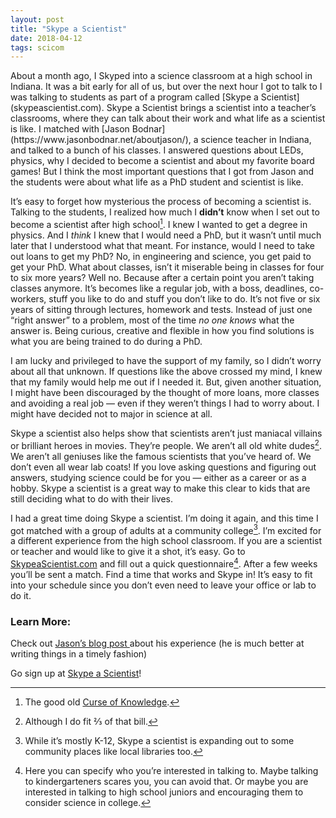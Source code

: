 ```yaml
---
layout: post
title: "Skype a Scientist"
date: 2018-04-12
tags: scicom
---
```

<p class="intro"><span class="dropcap">A</span>bout a month ago, I Skyped into a science classroom at a high school in Indiana. It was a bit early for all of us, but over the next hour I got to talk to I was talking to students as part of a program called [Skype a Scientist](skypeascientist.com). Skype a Scientist brings a scientist into a teacher’s classrooms, where they can talk about their work and what life as a scientist is like. I matched with [Jason Bodnar](https://www.jasonbodnar.net/aboutjason/), a science teacher in Indiana, and talked to a bunch of his classes. I answered questions about LEDs, physics, why I decided to become a scientist and about my favorite board games! But I think the most important questions that I got from Jason and the students were about what life as a PhD student and scientist is like.

It’s easy to forget how mysterious the process of becoming a scientist is. Talking to the students, I realized how much I **didn’t** know when I set out to become a scientist after high school[^1]. I knew I wanted to get a degree in physics. And I *think* I knew that I would need a PhD, but it wasn’t until much later that I understood what that meant. For instance, would I need to take out loans to get my PhD? No, in engineering and science, you get paid to get your PhD. What about classes, isn’t it miserable being in classes for four to six more years? Well no. Because after a certain point you aren’t taking classes anymore. It’s becomes like a regular job, with a boss, deadlines, co-workers, stuff you like to do and stuff you don’t like to do. It’s not five or six years of sitting through lectures, homework and tests. Instead of just one “right answer” to a problem, most of the time *no one knows* what the answer is. Being curious, creative and flexible in how you find solutions is what you are being trained to do during a PhD.

I am lucky and privileged to have the support of my family, so I didn’t worry about all that unknown. If questions like the above crossed my mind, I knew that my family would help me out if I needed it. But, given another situation, I might have been discouraged by the thought of more loans, more classes and avoiding a real job — even if they weren’t things I had to worry about.  I might have decided not to major in science at all.

Skype a scientist also helps show that scientists aren’t just maniacal villains or brilliant heroes in movies. They’re people. We aren’t all old white dudes[^4]. We aren’t all geniuses like the famous scientists that you’ve heard of. We don’t even all wear lab coats! If you love asking questions and figuring out answers, studying science could be for you — either as a career or as a hobby. Skype a scientist is a great way to make this clear to kids that are still deciding what to do with their lives. 

I had a great time doing Skype a scientist. I’m doing it again, and this time I got matched with a group of adults at a community college[^2]. I’m excited for a different experience from the high school classroom. If you are a scientist or teacher and would like to give it a shot, it’s easy. Go to [SkypeaScientist.com](skypeascientist.com) and fill out a quick questionnaire[^3]. After a few weeks you’ll be sent a match. Find a time that works and Skype in! It’s easy to fit into your schedule since you don’t even need to leave your office or lab to do it. 

### Learn More:
Check out [Jason’s blog post ](https://www.jasonbodnar.net/blog-1/skype)about his experience (he is much better at writing things in a timely fashion)

Go sign up at [Skype a Scientist](https://www.skypeascientist.com)!

[^1]:	The good old [Curse of Knowledge](https://en.wikipedia.org/wiki/Curse_of_knowledge).

[^2]:	While it’s mostly K-12, Skype a scientist is expanding out to some community places like local libraries too.

[^3]:	Here you can specify who you’re interested in talking to. Maybe talking to kindergarteners scares you, you can avoid that. Or maybe you are interested in talking to high school juniors and encouraging them to consider science in college.

[^4]: Although I do fit ⅔  of that bill.
